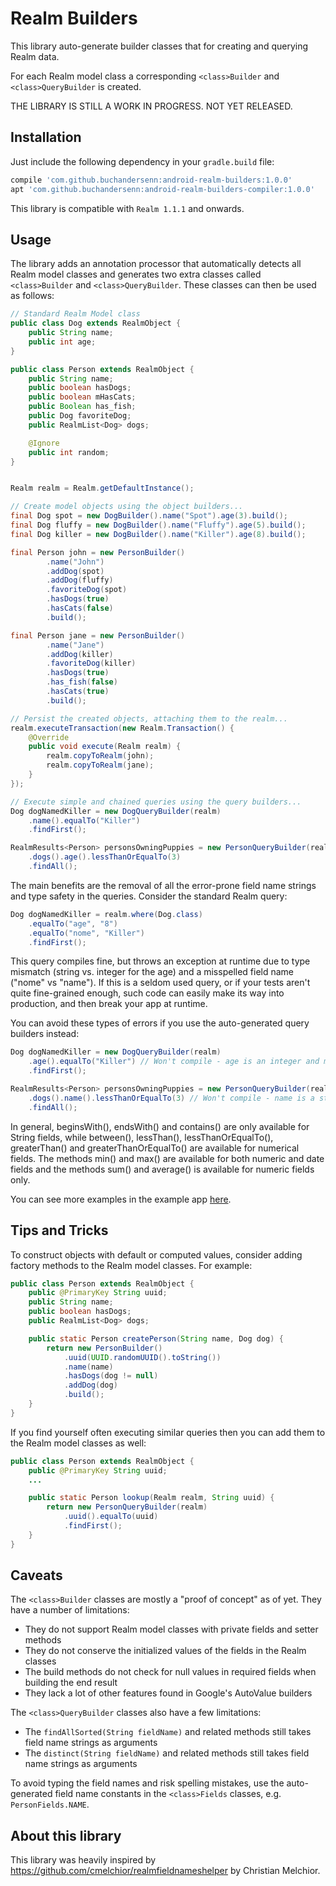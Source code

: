 # Realm Builders

This library auto-generate builder classes that for creating and querying Realm data.

For each Realm model class a corresponding `<class>Builder` and `<class>QueryBuilder` is created.

THE LIBRARY IS STILL A WORK IN PROGRESS. NOT YET RELEASED.

## Installation

Just include the following dependency in your `gradle.build` file:

```gradle
compile 'com.github.buchandersenn:android-realm-builders:1.0.0'
apt 'com.github.buchandersenn:android-realm-builders-compiler:1.0.0'
```

This library is compatible with  `Realm 1.1.1` and onwards.

## Usage

The library adds an annotation processor that automatically detects all Realm model classes and
generates two extra classes called `<class>Builder` and `<class>QueryBuilder`. These classes can
then be used as follows:

```java
// Standard Realm Model class
public class Dog extends RealmObject {
    public String name;
    public int age;
}

public class Person extends RealmObject {
    public String name;
    public boolean hasDogs;
    public boolean mHasCats;
    public Boolean has_fish;
    public Dog favoriteDog;
    public RealmList<Dog> dogs;

    @Ignore
    public int random;
}


Realm realm = Realm.getDefaultInstance();

// Create model objects using the object builders...
final Dog spot = new DogBuilder().name("Spot").age(3).build();
final Dog fluffy = new DogBuilder().name("Fluffy").age(5).build();
final Dog killer = new DogBuilder().name("Killer").age(8).build();

final Person john = new PersonBuilder()
        .name("John")
        .addDog(spot)
        .addDog(fluffy)
        .favoriteDog(spot)
        .hasDogs(true)
        .hasCats(false)
        .build();

final Person jane = new PersonBuilder()
        .name("Jane")
        .addDog(killer)
        .favoriteDog(killer)
        .hasDogs(true)
        .has_fish(false)
        .hasCats(true)
        .build();

// Persist the created objects, attaching them to the realm...
realm.executeTransaction(new Realm.Transaction() {
    @Override
    public void execute(Realm realm) {
        realm.copyToRealm(john);
        realm.copyToRealm(jane);
    }
});

// Execute simple and chained queries using the query builders...
Dog dogNamedKiller = new DogQueryBuilder(realm)
    .name().equalTo("Killer")
    .findFirst();

RealmResults<Person> personsOwningPuppies = new PersonQueryBuilder(realm)
    .dogs().age().lessThanOrEqualTo(3)
    .findAll();
```

The main benefits are the removal of all the error-prone field name strings
and type safety in the queries. Consider the standard Realm query:

```java
Dog dogNamedKiller = realm.where(Dog.class)
    .equalTo("age", "8")
    .equalTo("nome", "Killer")
    .findFirst();
```

This query compiles fine, but throws an exception at runtime due to type mismatch
(string vs. integer for the age) and a misspelled field name ("nome" vs "name").
If this is a seldom used query, or if your tests aren't quite fine-grained enough,
such code can easily make its way into production, and then break your app at runtime.

You can avoid these types of errors if you use the auto-generated query builders instead:

```java
Dog dogNamedKiller = new DogQueryBuilder(realm)
    .age().equalTo("Killer") // Won't compile - age is an integer and must be compared with another integer
    .findFirst();

RealmResults<Person> personsOwningPuppies = new PersonQueryBuilder(realm)
    .dogs().name().lessThanOrEqualTo(3) // Won't compile - name is a string and doesn't support lessThanOrEqualTo
    .findAll();
```

In general, beginsWith(), endsWith() and contains() are only available for String fields, while
between(), lessThan(), lessThanOrEqualTo(), greaterThan() and greaterThanOrEqualTo() are available
for numerical fields. The methods min() and max() are available for both numeric and date fields
and the methods sum() and average() is available for numeric fields only.

You can see more examples in the example app [here](/example).

## Tips and Tricks

To construct objects with default or computed values, consider adding factory methods to
the Realm model classes. For example:

```java
public class Person extends RealmObject {
    public @PrimaryKey String uuid;
    public String name;
    public boolean hasDogs;
    public RealmList<Dog> dogs;

    public static Person createPerson(String name, Dog dog) {
        return new PersonBuilder()
            .uuid(UUID.randomUUID().toString())
            .name(name)
            .hasDogs(dog != null)
            .addDog(dog)
            .build();
    }
}
```

If you find yourself often executing similar queries then you can add them to
the Realm model classes as well:

```java
public class Person extends RealmObject {
    public @PrimaryKey String uuid;
    ...

    public static Person lookup(Realm realm, String uuid) {
        return new PersonQueryBuilder(realm)
            .uuid().equalTo(uuid)
            .findFirst();
    }
}
```

## Caveats

The `<class>Builder` classes are mostly a "proof of concept" as of yet. They have a number
of limitations:

* They do not support Realm model classes with private fields and setter methods
* They do not conserve the initialized values of the fields in the Realm classes
* The build methods do not check for null values in required fields when building the end result
* They lack a lot of other features found in Google's AutoValue builders

The `<class>QueryBuilder` classes also have a few limitations:

* The `findAllSorted(String fieldName)` and related methods still takes field name strings as arguments
* The `distinct(String fieldName)` and related methods still takes field name strings as arguments

To avoid typing the field names and risk spelling mistakes, use the auto-generated field name
constants in the `<class>Fields` classes, e.g. `PersonFields.NAME`.

## About this library

This library was heavily inspired by https://github.com/cmelchior/realmfieldnameshelper
by Christian Melchior.
